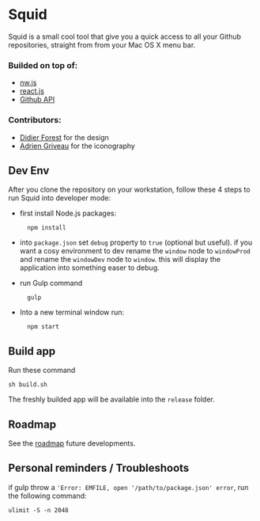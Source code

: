 # Squid

Squid is a small cool tool that give you a quick access to all your Github repositories, straight from from your Mac OS X menu bar.

### Builded on top of:

* [nw.js](http://nwjs.io/)
* [react.js](https://facebook.github.io/react/)
* [Github API](https://developer.github.com/v3/)

### Contributors:

* [Didier Forest](https://github.com/welcometothesky) for the design 
* [Adrien Griveau](https://dribbble.com/adrien-griveau) for the iconography

## Dev Env

After you clone the repository on your workstation, follow these 4 steps to run Squid into developer mode:

* first install Node.js packages:

		npm install
		
* into `package.json` set `debug` property to `true` (optional but useful). if you want a cosy environment to dev rename the `window` node to `windowProd` and rename the `windowDev` node to `window`. this will display the application into something easer to debug.
	
* run Gulp command

		gulp
		
* Into a new terminal window run:

		npm start
		
	
## Build app

Run these command

	sh build.sh
	
The freshly builded app will be available into the `release` folder.

## Roadmap

See the [roadmap](https://github.com/michael-lefebvre/Squid/milestones) future developments.


## Personal reminders / Troubleshoots

if gulp throw a `'Error: EMFILE, open '/path/to/package.json' error`, run the following command: 

	ulimit -S -n 2048 
